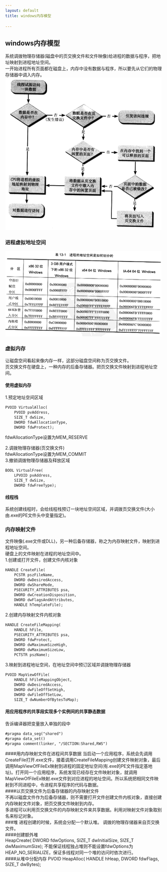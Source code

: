 ```yaml
---
layout: default
title: windows内存模型

---
```

## windows内存模型
系统调拨物理存储器(磁盘中的页交换文件和文件映像)给进程的数据与程序，把地址映射到进程地址空间。   
一开始进程所有页面都在磁盘上，内存中没有数据与程序，所以要先从它们的物理存储器中调入内存。  
![](https://github.com/garydai/garydai.github.com/raw/master/_posts/pic/read_memory.PNG)	
    
### 进程虚拟地址空间
![](https://github.com/garydai/garydai.github.com/raw/master/_posts/pic/virtual_memory.PNG)		
### 虚拟内存
让磁盘空间看起来像内存一样，这部分磁盘空间称为页交换文件。	   
页交换文件在硬盘上，一种内存的后备存储器。把页交换文件映射到进程地址空间。      
#### 使用虚拟内存
1.预定地址空间区域   

	PVOID VirtualAlloc(
		PVOID pvAddress,
		SIZE_T dwSize,
		DWORD fdwAllocationType,
		DWORD fdwProtect);
fdwAllocationType设置为MEM_RESERVE	

2.调拨物理存储器(页交换文件)    
fdwAllocationType设置为MEM_COMMIT	
3.撤销调拨物理存储器及释放区域   

	BOOL VirtualFree(
		LPVOID pvAddress,
		SIZE_T dwSize,
		DWORD fdwFreeType);

#### 线程栈
系统创建线程时，会给线程栈预订一块地址空间区域，并调拨页交换文件(大小由.exe的PE文件头中变量指定)。
### 内存映射文件
文件映像(.exe文件或DLL)，另一种后备存储器，称之为内存映射文件，映射到进程地址空间。  
硬盘上的文件映射在进程的地址空间中。		
1.创建或打开文件，创建文件内核对象	

	HANDLE CreateFile(
		PCSTR pszFileName,
		DWORD dwDesiredAccess,
		DWORD dwShareMode,
		PSECURITY_ATTRIBUTES psa,
		DWORD dwCreationDisposition,
		DWORD dwFlagsAndAttributes,
		HANDLE hTemplateFile);
2.创建内存映射文件内核对象   

	HANDLE CreateFileMapping(
		HANDLE hFile,
		PSECURITY_ATTRIBUTES psa,
		DWORD fdwProtect,
		DWORD dwMaximumSizeHigh,
		DWORD dwMaximumSizeLow,
		PCTSTR pszName);

3.映射到进程地址空间，在地址空间中预订区域并调拨物理存储器  

	PVOID MapViewOfFile(
		HANDLE hFileMappingObject,
		DWORD dwDesiredAccess,
		DWORD dwFileOffSetHigh,
		DWORD dwFileOffSetLow,
		SIZE_T dwNumberOfBytesToMap);

	
#### 用应用程序的共享段实现多个实例间的共享静态数据
告诉编译器把变量放入单独的段中	

	#pragma data_seg("shared")
	#pragma data_set()
	#pragma comment(linker, "/SECTION:Shared,RWS")

####用内存映射文件在进程间共享数据
当启动一个应用程序，系统会先调用CreateFile打开.exe文件，接着调用CreateFileMapping创建文件映射对象，最后调用MapViewOfFileEx映射到进程的固定地址空间(有.exe的PE文件指定基地址)。打开同一个应用程序，系统发现已经存在文件映射对象，就调用MapViewOfFileEx映射.exe文件到对应进程的地址空间。所以系统把相同文件映射到不同进程中，令进程共享程序的代码与数据。   
####以页交换文件为后备存储器的内存映射文件		
不再以磁盘文件作为后备存储器，则不需要打开文件创建文件内核对象，直接创建内存映射文件对象，把页交换文件映射到内存。    
多进程可以利用页交换文件的内存映射文件来共享数据。利用对映射文件对象取别名来标记对象。       
###堆
进程创建的时候，系统会分配一个默认堆。 
调拨的物理存储器来自页交换文件。  
####创建额外堆	
	HeapCreate(
		DWORD fdwOptions,
		SIZE_T dwInitialSize,
		SIZE_T dwMaximumSize);
不能保证线程独占堆则不能设置fdwOptions为HEAP_NO_SERIALIZE，保证多线程对同一个堆的访问时依次进行。	 
####从堆中分配内存
	PVOID HeapAlloc(
		HANDLE hHeap,
		DWORD fdwFlags,
		SIZE_T dwBytes);
